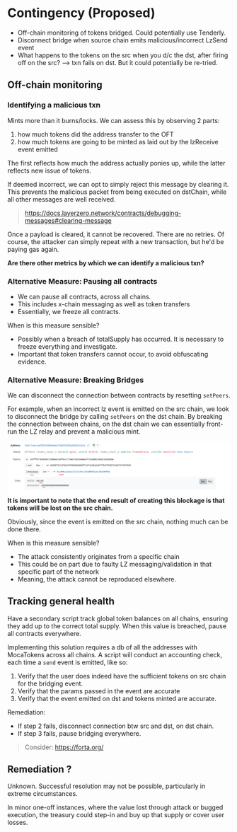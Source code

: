 # Contingency (Proposed)

- Off-chain monitoring of tokens bridged. Could potentially use Tenderly.
- Disconnect bridge when source chain emits malicious/incorrect LzSend event
- What happens to the tokens on the src when you d/c the dst, after firing off on the src?
--> txn fails on dst. But it could potentially be re-tried.

## Off-chain monitoring

### Identifying a malicious txn

Mints more than it burns/locks. We can assess this by observing 2 parts:

1. how much tokens did the address transfer to the OFT
2. how much tokens are going to be minted as laid out by the lzReceive event emitted

The first reflects how much the address actually ponies up, while the latter reflects new issue of tokens.

If deemed incorrect, we can opt to simply reject this message by clearing it. This prevents the malicious packet from being executed on dstChain, while all other messages are well received.

> https://docs.layerzero.network/contracts/debugging-messages#clearing-message

Once a payload is cleared, it cannot be recovered. There are no retries.
Of course, the attacker can simply repeat with a new transaction, but he'd be paying gas again.

**Are there other metrics by which we can identify a malicious txn?**

### Alternative Measure: Pausing all contracts

- We can pause all contracts, across all chains.
- This includes x-chain messaging as well as token transfers
- Essentially, we freeze all contracts.

When is this measure sensible?

- Possibly when a breach of totalSupply has occurred. It is necessary to freeze everything and investigate.
- Important that token transfers cannot occur, to avoid obfuscating evidence.

### Alternative Measure: Breaking Bridges

We can disconnect the connection between contracts by resetting `setPeers`.

For example, when an incorrect lz event is emitted on the src chain, we look to disconnect the bridge by calling `setPeers` on the dst chain. By breaking the connection between chains, on the dst chain we can essentially front-run the LZ relay and prevent a malicious mint.

![alt text](image.png)
**It is important to note that the end result of creating this blockage is that tokens will be lost on the src chain.**

Obviously, since the event is emitted on the src chain, nothing much can be done there.

When is this measure sensible?

- The attack consistently originates from a specific chain
- This could be on part due to faulty LZ messaging/validation in that specific part of the network
- Meaning, the attack cannot be reproduced elsewhere.

## Tracking general health

Have a secondary script track global token balances on all chains, ensuring they add up to the correct total supply. When this value is breached, pause all contracts everywhere.

Implementing this solution requires a db of all the addresses with MocaTokens across all chains. A script will conduct an accounting check, each time a `send` event is emitted, like so:

1. Verify that the user does indeed have the sufficient tokens on src chain for the bridging event.
2. Verify that the params passed in the event are accurate
3. Verify that the event emitted on dst and tokens minted are accurate.

Remediation:

- If step 2 fails, disconnect connection btw src and dst, on dst chain.
- If step 3 fails, pause bridging everywhere.

> Consider: https://forta.org/

## Remediation ?

Unknown. Successful resolution may not be possible, particularly in extreme circumstances.

In minor one-off instances, where the value lost through attack or bugged execution, the treasury could step-in and buy up that supply or cover user losses.